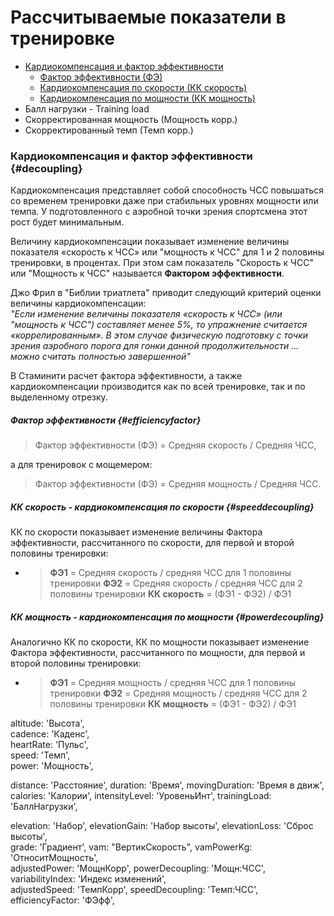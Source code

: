 # Рассчитываемые показатели в тренировке

* [Кардиокомпенсация и фактор эффективности](#decoupling)
  * [Фактор эффективности \(ФЭ\)](#efficiencyfactor)
  * [Кардиокомпенсация по скорости \(КК скорость\)](#speeddecoupling)
  * [Кардиокомпенсация по мощности \(КК мощность\)](#powerdecoupling)
* Балл нагрузки - Training load
* Скорректированная мощность \(Мощность корр.\)
* Скорректированный темп \(Темп корр.\)

### Кардиокомпенсация и фактор эффективности {#decoupling}

Кардиокомпенсация представляет собой способность ЧСС повышаться со временем тренировки даже при стабильных уровнях мощности или темпа. У подготовленного с аэробной точки зрения спортсмена этот рост будет минимальным.

Величину кардиокомпенсации показывает изменение величины показателя «скорость к ЧСС» или "мощность к ЧСС" для 1 и 2 половины тренировки, в процентах. При этом сам показатель "Скорость к ЧСС" или "Мощность к ЧСС" называется **Фактором эффективности**.

Джо Фрил в "Библии триатлета" приводит следующий критерий оценки величины кардиокомпенсации:   
_"Если изменение величины показателя «скорость к ЧСС» \(или "мощность к ЧСС"\) составляет менее 5%, то упражнение считается «коррелированным». В этом случае физическую подготовку с точки зрения аэробного порога для гонки данной продолжительности ... можно считать полностью завершенной"_

В Стаминити расчет фактора эффективности, а также кардиокомпенсации производится как по всей тренировке, так и по выделенному отрезку.

##### Фактор эффективности {#efficiencyfactor}

> Фактор эффективности \(ФЭ\) = Средняя скорость / Средняя ЧСС,

а для тренировок с мощемером:

> Фактор эффективности \(ФЭ\) = Средняя мощность / Средняя ЧСС.

##### КК скорость  - кардиокомпенсация по скорости {#speeddecoupling}

КК по скорости показывает изменение величины Фактора эффективности, рассчитанного по скорости, для первой и второй половины тренировки:

* > **ФЭ1** = Средняя скорость / средняя ЧСС для 1 половины тренировки
  > **ФЭ2** = Средняя скорость / средняя ЧСС для 2 половины тренировки
  > **КК скорость** = \(ФЭ1 - ФЭ2\) / ФЭ1

##### КК мощность  - кардиокомпенсация по мощности {#powerdecoupling}

Аналогично КК по скорости, КК по мощности показывает изменение Фактора эффективности, рассчитанного по мощности, для первой и второй половины тренировки:

* > **ФЭ1** = Средняя мощность / средняя ЧСС для 1 половины тренировки
  > **ФЭ2** = Средняя мощность / средняя ЧСС для 2 половины тренировки
  > **КК мощность** = \(ФЭ1 - ФЭ2\) / ФЭ1







altitude: 'Высота',  
cadence: 'Каденс',  
heartRate: 'Пульс',  
speed: 'Темп',  
power: 'Мощность',

distance: 'Расстояние',    duration: 'Время',    movingDuration: 'Время в движ',  
calories: 'Калории',    intensityLevel: 'УровеньИнт',    trainingLoad: 'БаллНагрузки',

elevation: 'Набор',    elevationGain: 'Набор высоты',    elevationLoss: 'Сброс высоты',  
grade: 'Градиент',    vam: "ВертикСкорость",    vamPowerKg: 'ОтноситМощность',  
adjustedPower: 'МощнКорр',    powerDecoupling: 'Мощн:ЧСС',    variabilityIndex: 'Индекс изменений',  
adjustedSpeed: 'ТемпКорр',    speedDecoupling: 'Темп:ЧСС',    efficiencyFactor: 'ФЭфф',

